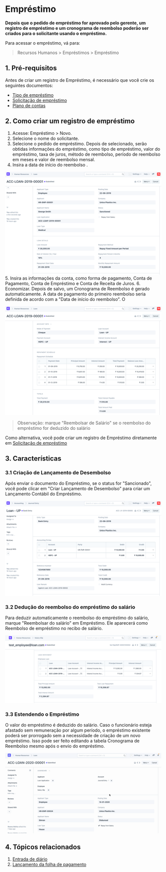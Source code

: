 # Empréstimo



**Depois que o pedido de empréstimo for aprovado pelo gerente, um registro de empréstimo e um cronograma de reembolso poderão ser criados para o solicitante usando o empréstimo.**

Para acessar o empréstimo, vá para:

> Recursos Humanos > Empréstimos > Empréstimo

## 1. Pré-requisitos

Antes de criar um registro de Empréstimo, é necessário que você crie os seguintes documentos:

* [Tipo de empréstimo](/docs/pt/human-resources/loan-type)
* [Solicitação de empréstimo](/docs/pt/human-resources/loan-application)
* [Plano de contas](https://docs.erpnext.com/docs/pt/accounts/chart-of-accounts)

## 2. Como criar um registro de empréstimo

1. Acesse: Empréstimo > Novo.
2. Selecione o nome do solicitante.
3. Selecione o pedido de empréstimo. Depois de selecionado, serão obtidas informações do empréstimo, como tipo de empréstimo, valor do empréstimo, taxa de juros, método de reembolso, período de reembolso em meses e valor de reembolso mensal.
4. Insira a data de início do reembolso .

![Loan](/files/loan1.png)
5. Insira as informações da conta, como forma de pagamento, Conta de Pagamento, Conta de Empréstimo e Conta de Receita de Juros.
6. Economizar. Depois de salvo, um Cronograma de Reembolso é gerado automaticamente. A data de pagamento do primeiro reembolso seria definida de acordo com a "Data de início do reembolso". O

![Cronograma de Reembolso](/files/loan2.png)

> Observação: marque "Reembolsar de Salário" se o reembolso do empréstimo for deduzido do salário

Como alternativa, você pode criar um registro de Empréstimo diretamente em [Solicitação de empréstimo](/docs/pt/human-resources/loan-application)

## 3. Características

### 3.1 Criação de Lançamento de Desembolso

Após enviar o documento do Empréstimo, se o status for "Sancionado", você pode clicar em "Criar Lançamento de Desembolso" para criar um Lançamento Contábil do Empréstimo.

![Disbursement Entry](/files/disbursement-entry.png)

### 3.2 Dedução do reembolso do empréstimo do salário

Para deduzir automaticamente o reembolso do empréstimo do salário, marque "Reembolsar do salário" em Empréstimo. Ele aparecerá como Reembolso de empréstimo no recibo de salário.

![Salary Slip](/files/salary-slip-loan.png)

### 3.3 Estendendo o Empréstimo

O valor do empréstimo é deduzido do salário. Caso o funcionário esteja afastado sem remuneração por algum período, o empréstimo existente poderá ser prorrogado sem a necessidade de criação de um novo empréstimo. Isso pode ser feito editando a tabela Cronograma de Reembolso mesmo após o envio do empréstimo.

![Extending Loan](/files/change-loan-amount.gif)

## 4. Tópicos relacionados

1. [Entrada de diário](https://docs.erpnext.com/docs/pt/accounts/journal-entry)
2. [Lançamento da folha de pagamento](https://docs.erpnext.com/docs/pt/accounts/payment-entry)


